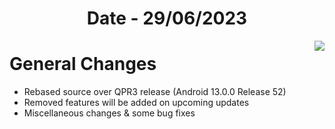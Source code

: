 <h1 align="center">Date - 29/06/2023</h1>

<img src="https://github.com/SuperiorOS-Devices/changelogs/assets/66232233/0e1b16a9-bafb-4e09-b94b-4d7f14280250" align="right">


# General Changes

- Rebased source over QPR3 release (Android 13.0.0 Release 52)
- Removed features will be added on upcoming updates
- Miscellaneous changes & some bug fixes


